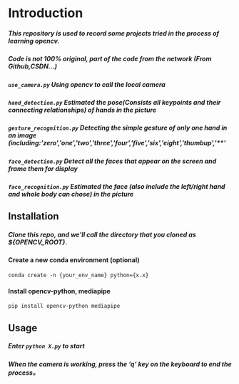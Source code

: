 
# Introduction
##### This repository is used to record some projects tried in the process of learning opencv.

##### Code is not 100% original, part of the code from the network (From Github,CSDN...)

##### `use_camera.py` Using opencv to call the local camera

##### `hand_detection.py` Estimated the pose(Consists all keypoints and their connecting relationships) of hands in the picture

##### `gesture_recognition.py` Detecting the simple gesture of only one hand in an image (including:'zero','one','two','three','four','five','six','eight','thumbup','**'

##### `face_detection.py` Detect all the faces that appear on the screen and frame them for display

##### `face_recognition.py` Estimated the face (also include the left/right hand and whole body can chose)  in the picture


## Installation
##### Clone this repo, and we'll call the directory that you cloned as ${OPENCV_ROOT}.

#### Create a new conda environment (optional)
`conda create -n {your_env_name} python={x.x}`

#### Install opencv-python, mediapipe
`pip install opencv-python mediapipe`  

## Usage
##### Enter `python X.py` to start
##### When the camera is working, press the ‘q’ key on the keyboard to end the process。

